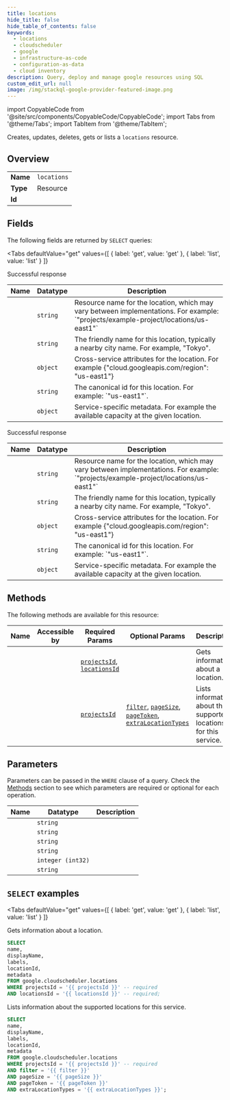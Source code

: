 ```yaml
--- 
title: locations
hide_title: false
hide_table_of_contents: false
keywords:
  - locations
  - cloudscheduler
  - google
  - infrastructure-as-code
  - configuration-as-data
  - cloud inventory
description: Query, deploy and manage google resources using SQL
custom_edit_url: null
image: /img/stackql-google-provider-featured-image.png
---
```


import CopyableCode from '@site/src/components/CopyableCode/CopyableCode';
import Tabs from '@theme/Tabs';
import TabItem from '@theme/TabItem';

Creates, updates, deletes, gets or lists a <code>locations</code> resource.

## Overview
<table><tbody>
<tr><td><b>Name</b></td><td><code>locations</code></td></tr>
<tr><td><b>Type</b></td><td>Resource</td></tr>
<tr><td><b>Id</b></td><td><CopyableCode code="google.cloudscheduler.locations" /></td></tr>
</tbody></table>

## Fields

The following fields are returned by `SELECT` queries:

<Tabs
    defaultValue="get"
    values={[
        { label: 'get', value: 'get' },
        { label: 'list', value: 'list' }
    ]}
>
<TabItem value="get">

Successful response

<table>
<thead>
    <tr>
    <th>Name</th>
    <th>Datatype</th>
    <th>Description</th>
    </tr>
</thead>
<tbody>
<tr>
    <td><CopyableCode code="name" /></td>
    <td><code>string</code></td>
    <td>Resource name for the location, which may vary between implementations. For example: `"projects/example-project/locations/us-east1"`</td>
</tr>
<tr>
    <td><CopyableCode code="displayName" /></td>
    <td><code>string</code></td>
    <td>The friendly name for this location, typically a nearby city name. For example, "Tokyo".</td>
</tr>
<tr>
    <td><CopyableCode code="labels" /></td>
    <td><code>object</code></td>
    <td>Cross-service attributes for the location. For example &#123;"cloud.googleapis.com/region": "us-east1"&#125;</td>
</tr>
<tr>
    <td><CopyableCode code="locationId" /></td>
    <td><code>string</code></td>
    <td>The canonical id for this location. For example: `"us-east1"`.</td>
</tr>
<tr>
    <td><CopyableCode code="metadata" /></td>
    <td><code>object</code></td>
    <td>Service-specific metadata. For example the available capacity at the given location.</td>
</tr>
</tbody>
</table>
</TabItem>
<TabItem value="list">

Successful response

<table>
<thead>
    <tr>
    <th>Name</th>
    <th>Datatype</th>
    <th>Description</th>
    </tr>
</thead>
<tbody>
<tr>
    <td><CopyableCode code="name" /></td>
    <td><code>string</code></td>
    <td>Resource name for the location, which may vary between implementations. For example: `"projects/example-project/locations/us-east1"`</td>
</tr>
<tr>
    <td><CopyableCode code="displayName" /></td>
    <td><code>string</code></td>
    <td>The friendly name for this location, typically a nearby city name. For example, "Tokyo".</td>
</tr>
<tr>
    <td><CopyableCode code="labels" /></td>
    <td><code>object</code></td>
    <td>Cross-service attributes for the location. For example &#123;"cloud.googleapis.com/region": "us-east1"&#125;</td>
</tr>
<tr>
    <td><CopyableCode code="locationId" /></td>
    <td><code>string</code></td>
    <td>The canonical id for this location. For example: `"us-east1"`.</td>
</tr>
<tr>
    <td><CopyableCode code="metadata" /></td>
    <td><code>object</code></td>
    <td>Service-specific metadata. For example the available capacity at the given location.</td>
</tr>
</tbody>
</table>
</TabItem>
</Tabs>

## Methods

The following methods are available for this resource:

<table>
<thead>
    <tr>
    <th>Name</th>
    <th>Accessible by</th>
    <th>Required Params</th>
    <th>Optional Params</th>
    <th>Description</th>
    </tr>
</thead>
<tbody>
<tr>
    <td><a href="#get"><CopyableCode code="get" /></a></td>
    <td><CopyableCode code="select" /></td>
    <td><a href="#parameter-projectsId"><code>projectsId</code></a>, <a href="#parameter-locationsId"><code>locationsId</code></a></td>
    <td></td>
    <td>Gets information about a location.</td>
</tr>
<tr>
    <td><a href="#list"><CopyableCode code="list" /></a></td>
    <td><CopyableCode code="select" /></td>
    <td><a href="#parameter-projectsId"><code>projectsId</code></a></td>
    <td><a href="#parameter-filter"><code>filter</code></a>, <a href="#parameter-pageSize"><code>pageSize</code></a>, <a href="#parameter-pageToken"><code>pageToken</code></a>, <a href="#parameter-extraLocationTypes"><code>extraLocationTypes</code></a></td>
    <td>Lists information about the supported locations for this service.</td>
</tr>
</tbody>
</table>

## Parameters

Parameters can be passed in the `WHERE` clause of a query. Check the [Methods](#methods) section to see which parameters are required or optional for each operation.

<table>
<thead>
    <tr>
    <th>Name</th>
    <th>Datatype</th>
    <th>Description</th>
    </tr>
</thead>
<tbody>
<tr id="parameter-locationsId">
    <td><CopyableCode code="locationsId" /></td>
    <td><code>string</code></td>
    <td></td>
</tr>
<tr id="parameter-projectsId">
    <td><CopyableCode code="projectsId" /></td>
    <td><code>string</code></td>
    <td></td>
</tr>
<tr id="parameter-extraLocationTypes">
    <td><CopyableCode code="extraLocationTypes" /></td>
    <td><code>string</code></td>
    <td></td>
</tr>
<tr id="parameter-filter">
    <td><CopyableCode code="filter" /></td>
    <td><code>string</code></td>
    <td></td>
</tr>
<tr id="parameter-pageSize">
    <td><CopyableCode code="pageSize" /></td>
    <td><code>integer (int32)</code></td>
    <td></td>
</tr>
<tr id="parameter-pageToken">
    <td><CopyableCode code="pageToken" /></td>
    <td><code>string</code></td>
    <td></td>
</tr>
</tbody>
</table>

## `SELECT` examples

<Tabs
    defaultValue="get"
    values={[
        { label: 'get', value: 'get' },
        { label: 'list', value: 'list' }
    ]}
>
<TabItem value="get">

Gets information about a location.

```sql
SELECT
name,
displayName,
labels,
locationId,
metadata
FROM google.cloudscheduler.locations
WHERE projectsId = '{{ projectsId }}' -- required
AND locationsId = '{{ locationsId }}' -- required;
```
</TabItem>
<TabItem value="list">

Lists information about the supported locations for this service.

```sql
SELECT
name,
displayName,
labels,
locationId,
metadata
FROM google.cloudscheduler.locations
WHERE projectsId = '{{ projectsId }}' -- required
AND filter = '{{ filter }}'
AND pageSize = '{{ pageSize }}'
AND pageToken = '{{ pageToken }}'
AND extraLocationTypes = '{{ extraLocationTypes }}';
```
</TabItem>
</Tabs>
